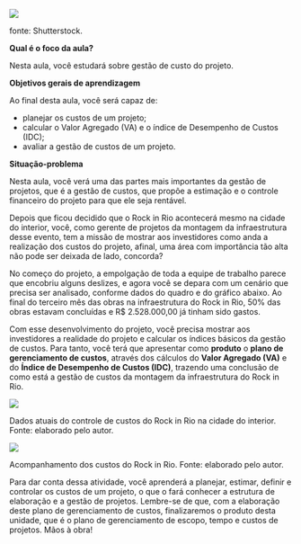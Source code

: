 [![](https://ampli-images.s3.amazonaws.com/production/1e5c910c-4baf-45d4-b7d1-44bd60b79166/original)](https://ampli-images.s3.amazonaws.com/production/1e5c910c-4baf-45d4-b7d1-44bd60b79166/original)

fonte: Shutterstock.

**Qual é o foco da aula?**

Nesta aula, você estudará sobre gestão de custo do projeto.

**Objetivos gerais de aprendizagem**

Ao final desta aula, você será capaz de:

- planejar os custos de um projeto;
- calcular o Valor Agregado (VA) e o índice de Desempenho de Custos (IDC);
- avaliar a gestão de custos de um projeto.

**Situação-problema**

Nesta aula, você verá uma das partes mais importantes da gestão de projetos, que é a gestão de custos, que propõe a estimação e o controle financeiro do projeto para que ele seja rentável.

Depois que ficou decidido que o Rock in Rio acontecerá mesmo na cidade do interior, você, como gerente de projetos da montagem da infraestrutura desse evento, tem a missão de mostrar aos investidores como anda a realização dos custos do projeto, afinal, uma área com importância tão alta não pode ser deixada de lado, concorda?

No começo do projeto, a empolgação de toda a equipe de trabalho parece que encobriu alguns deslizes, e agora você se depara com um cenário que precisa ser analisado, conforme dados do quadro e do gráfico abaixo. Ao final do terceiro mês das obras na infraestrutura do Rock in Rio, 50% das obras estavam concluídas e R$ 2.528.000,00 já tinham sido gastos.

Com esse desenvolvimento do projeto, você precisa mostrar aos investidores a realidade do projeto e calcular os índices básicos da gestão de custos. Para tanto, você terá que apresentar como **produto** o **plano de gerenciamento de custos**, através dos cálculos do **Valor Agregado (VA)** e do **Índice de Desempenho de Custos (IDC)**, trazendo uma conclusão de como está a gestão de custos da montagem da infraestrutura do Rock in Rio.

[![](https://ampli-images.s3.amazonaws.com/production/e994531e-9d15-4797-a417-fa7408345727/original)](https://ampli-images.s3.amazonaws.com/production/e994531e-9d15-4797-a417-fa7408345727/original)

Dados atuais do controle de custos do Rock in Rio na cidade do interior. Fonte: elaborado pelo autor.

[![](https://ampli-images.s3.amazonaws.com/production/6f18a9ff-db6b-4367-a859-69674bfe4efb/original)](https://ampli-images.s3.amazonaws.com/production/6f18a9ff-db6b-4367-a859-69674bfe4efb/original)

Acompanhamento dos custos do Rock in Rio. Fonte: elaborado pelo autor.

Para dar conta dessa atividade, você aprenderá a planejar, estimar, definir e controlar os custos de um projeto, o que o fará conhecer a estrutura de elaboração e a gestão de projetos. Lembre-se de que, com a elaboração deste plano de gerenciamento de custos, finalizaremos o produto desta unidade, que é o plano de gerenciamento de escopo, tempo e custos de projetos. Mãos à obra!